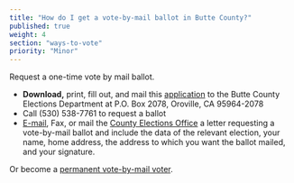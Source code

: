 ```yaml
---
title: "How do I get a vote-by-mail ballot in Butte County?"
published: true
weight: 4
section: "ways-to-vote"
priority: "Minor"
---
```


Request a one-time vote by mail ballot.  
- **Download,** print, fill out, and mail this [application](http://clerk-recorder.buttecounty.net/elections/pdf/generic_counter_app.pdf) to the Butte County Elections Department at P.O. Box 2078, Oroville, CA 95964-2078
- Call (530) 538-7761 to request a ballot  
- [E-mail](mailto:elections@buttecounty.net), Fax, or mail the [County Elections Office](#section-election-office-contact) a letter requesting a vote-by-mail ballot and include the data of the relevant election, your name, home address, the address to which you want the ballot mailed, and your signature.  

Or become a [permanent vote-by-mail voter](https://clerk-recorder.buttecounty.net/elections/pdf/av_app.pdf).  
